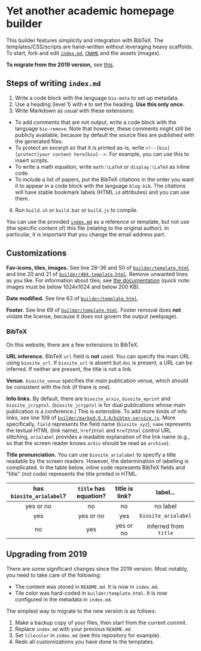 # Yet another academic homepage builder

This builder features simplicity and integration with BibTeX. The templates/CSS/scripts are hand-written without leveraging heavy scaffolds. To start, fork and edit [`index.md`](index.md), [`CNAME`](CNAME) and the assets (images).

**To migrate from the 2019 version,** see [this](#upgrading-from-2019).

## Steps of writing `index.md`

1. Write a code block with the language `bio-meta` to set up metadata.
2. Use a heading (level 1) with `#` to set the heading. **Use this only once.**
3. Write Markdown as usual with these extensions:
  - To add comments that are not output, write a code block with the language `bio-remove`. Note that however, these comments might still be publicly available, because by default the source files are published with the generated files.
  - To protect an excerpt so that it is printed as-is, write `<!--[bio][protect]your content here[bio]-->`. For example, you can use this to insert scripts.
  - To write a math equation, write `math:\LaTeX` or `display:\LaTeX` as inline code.
  - To include a list of papers, put the BibTeX citations in the order you want it to appear in a code block with the language `blog-bib`. The citations will have stable bookmark labels (HTML `id` attributes) and you can use them.
4. Run `build.sh` or `build.bat` or `build.js` to compile.

You can use the provided [`index.md`](index.md) as a reference or template, but not use (the specific content of) this file (relating to the original author). In particular, it is important that you change the email address part.

## Customizations

**Fav-icons, tiles, images.** See line 28&ndash;36 and 50 of [`builder/template.html`](builder/template.html#L28) and line 20 and 21 of [`builder/404.template.html`](builder/404.template.html#L20). Remove unwanted lines as you like. For information about tiles, see [the documentation](https://docs.microsoft.com/en-us/previous-versions/windows/internet-explorer/ie-developer/samples/dn455106%28v%3dvs.85%29) (quick note: images must be below 1024x1024 and below 200 KB).

**Date modified.** See line 63 of [`builder/template.html`](builder/template.html#63).

**Footer.** See line 69 of [`builder/template.html`](builder/template.html#L69). Footer removal does **not** violate the license, because it does not govern the output (webpage).

### BibTeX

On this website, there are a few extensions to BibTeX.

**URL inference.** BibTeX `url` field is **not** used. You can specify the main URL using `biosite_url`. If `biosite_url` is absent but `doi` is present, a URL can be inferred. If neither are present, the title is not a link.

**Venue.** `biosite_venue` specifies the main publication venue, which should be consistent with the link (if there is one).

**Info links.** By default, there are `biosite_arxiv`, `biosite_eprint` and `biosite_jcryptol`. (`biosite_jcryptol` is for dual publications whose main publication is a conference.) This is extensible. To add more kinds of info links, see line 109 of [`builder/marked.0.3.6/bibtex-service.js`](builder/marked.0.3.6/bibtex-service.js#L109). More specifically, `field` represents the field name (`biosite_xyz`), `name` represents the textual HTML (link name), `href1html` and `href2html` control URL stitching, `arialabel` provides a readable explanation of the link name (e.g., so that the screen reader knows `arXiv` should be read as `archive`).

**Title pronunciation.** You can use `biosite_arialabel` to specify a title readable by the screen readers. However, the determination of labelling is complicated. In the table below, inline code represents BibTeX fields and "title" (not code) represents the title printed in HTML.

| has `biosite_arialabel`? | `title` has equation? | title is link? | label... |
| :--: | :--: | :--: | :--: |
| yes or no | no | no | no label |
| yes | yes or no | yes | `biosite_arialabel` |
| no | yes | yes or no | inferred from `title` |

## Upgrading from 2019

There are some significant changes since the 2019 version. Most notably, you need to take care of the following:

- The content was stored in `README.md`. It is now in `index.md`.
- Tile color was hard-coded in `builder/template.html`. It is now configured in the metadata in `index.md`.

The simplest way to migrate to the new version is as follows:

1. Make a backup copy of your files, then start from the current commit.
2. Replace `index.md` with your previous `README.md`.
3. Set `tilecolor` in `index.md` (see this repository for example).
4. Redo all customizations you have done to the templates.
